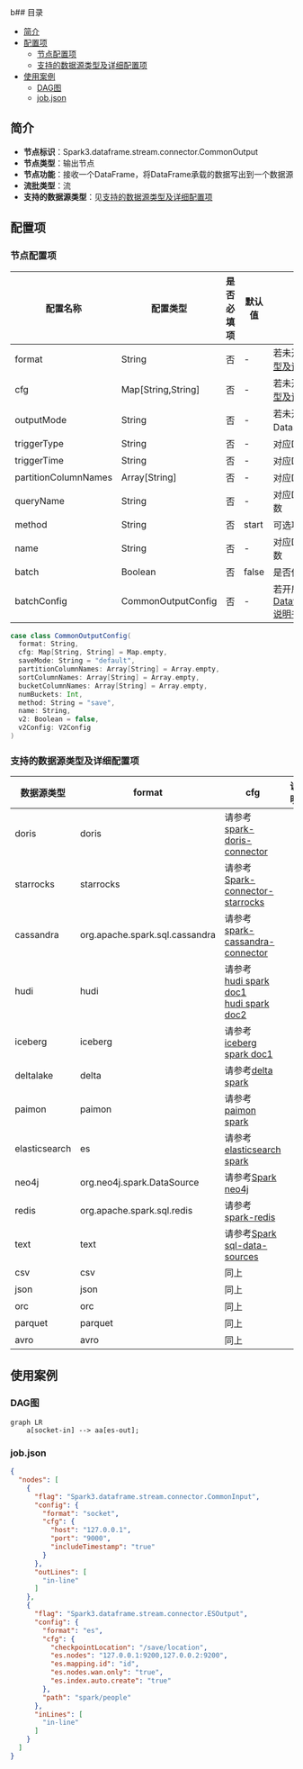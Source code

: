 b## 目录

- [简介](#简介)
- [配置项](#配置项)
    - [节点配置项](#节点配置项)
    - [支持的数据源类型及详细配置项](#支持的数据源类型及详细配置项)
- [使用案例](#使用案例)
    - [DAG图](#DAG图)
    - [job.json](#jobjson)

## 简介

- **节点标识**：Spark3.dataframe.stream.connector.CommonOutput
- **节点类型**：输出节点
- **节点功能**：接收一个DataFrame，将DataFrame承载的数据写出到一个数据源
- **流批类型**：流
- **支持的数据源类型**：见[支持的数据源类型及详细配置项](#支持的数据源类型及详细配置项)

## 配置项

### 节点配置项

| 配置名称                 | 配置类型               | 是否必填项 | 默认值   | 描述                                                                                                           |
|----------------------|--------------------|-------|-------|--------------------------------------------------------------------------------------------------------------|
| format               | String             | 否     | -     | 若未开启batch，则必填。详见[支持的数据源类型及详细配置项](#支持的数据源类型及详细配置项)                                                            |
| cfg                  | Map[String,String] | 否     | -     | 若未开启batch，则必填。详见[支持的数据源类型及详细配置项](#支持的数据源类型及详细配置项)                                                            |
| outputMode           | String             | 否     | -     | 若未开启batch，则必填。对应DataStreamWriter的outputMode方法参数                                                              |
| triggerType          | String             | 否     | -     | 对应DataStreamWriter的trigger方法参数                                                                               |
| triggerTime          | String             | 否     | -     | 对应DataStreamWriter的trigger方法参数                                                                               |
| partitionColumnNames | Array[String]      | 否     | -     | 对应DataStreamWriter的partitionBy方法参数                                                                           |
| queryName            | String             | 否     | -     | 对应DataStreamWriter的queryName方法参数                                                                             |
| method               | String             | 否     | start | 可选项有start/toTable                                                                                            |
| name                 | String             | 否     | -     | 对应DataStreamWriter的start/toTable方法参数                                                                         |
| batch                | Boolean            | 否     | false | 是否使用foreach方法                                                                                                |
| batchConfig          | CommonOutputConfig | 否     | -     | 若开启batch，则必填。对应[Dataframe.batch.connector.CommonOutput说明书中的节点配置项](Dataframe.batch.connector.CommonOutput说明书) |

```scala
case class CommonOutputConfig(
  format: String,
  cfg: Map[String, String] = Map.empty,
  saveMode: String = "default",
  partitionColumnNames: Array[String] = Array.empty,
  sortColumnNames: Array[String] = Array.empty,
  bucketColumnNames: Array[String] = Array.empty,
  numBuckets: Int,
  method: String = "save",
  name: String,
  v2: Boolean = false,
  v2Config: V2Config
)
```

### 支持的数据源类型及详细配置项

| 数据源类型         | format                         | cfg                                                                                                                                                               | 说明  |
|---------------|--------------------------------|-------------------------------------------------------------------------------------------------------------------------------------------------------------------|-----|
| doris         | doris                          | 请参考[spark-doris-connector](https://doris.apache.org/zh-CN/docs/dev/ecosystem/spark-doris-connector/)                                                              |     |
| starrocks     | starrocks                      | 请参考[Spark-connector-starrocks](https://docs.starrocks.io/zh/docs/loading/Spark-connector-starrocks/)                                                              |     |
| cassandra     | org.apache.spark.sql.cassandra | 请参考[spark-cassandra-connector](https://github.com/datastax/spark-cassandra-connector/blob/master/doc/14_data_frames.md)                                           |     |
| hudi          | hudi                           | 请参考<br>[hudi spark doc1](https://hudi.apache.org/cn/docs/quick-start-guide)<br>[hudi spark doc2](https://hudi.apache.org/cn/docs/configurations#SPARK_DATASOURCE) |     |
| iceberg       | iceberg                        | 请参考[iceberg spark doc1](https://iceberg.apache.org/docs/1.4.0/spark-getting-started/)                                                                             |     |
| deltalake     | delta                          | 请参考[delta spark](https://docs.delta.io/latest/index.html)                                                                                                         |     |
| paimon        | paimon                         | 请参考[paimon spark](https://paimon.apache.org/docs/0.7/engines/spark/)                                                                                              |     |
| elasticsearch | es                             | 请参考[elasticsearch spark](https://www.elastic.co/guide/en/elasticsearch/hadoop/current/spark.html)                                                                 |     |
| neo4j         | org.neo4j.spark.DataSource     | 请参考[Spark neo4j](https://neo4j.com/docs/spark/4.2/overview/)                                                                                                      |     |
| redis         | org.apache.spark.sql.redis     | 请参考[spark-redis](https://github.com/RedisLabs/spark-redis/blob/master/doc)                                                                                        |     |
| text          | text                           | 请参考[Spark sql-data-sources](https://spark.apache.org/docs/3.5.1/sql-data-sources.html)                                                                            |     |
| csv           | csv                            | 同上                                                                                                                                                                |     |
| json          | json                           | 同上                                                                                                                                                                |     |
| orc           | orc                            | 同上                                                                                                                                                                |     |
| parquet       | parquet                        | 同上                                                                                                                                                                |     |
| avro          | avro                           | 同上                                                                                                                                                                |     |

## 使用案例

### DAG图

```mermaid
graph LR
    a[socket-in] --> aa[es-out];
```

### job.json

```json
{
  "nodes": [
    {
      "flag": "Spark3.dataframe.stream.connector.CommonInput",
      "config": {
        "format": "socket",
        "cfg": {
          "host": "127.0.0.1",
          "port": "9000",
          "includeTimestamp": "true"
        }
      },
      "outLines": [
        "in-line"
      ]
    },
    {
      "flag": "Spark3.dataframe.stream.connector.ESOutput",
      "config": {
        "format": "es",
        "cfg": {
          "checkpointLocation": "/save/location",
          "es.nodes": "127.0.0.1:9200,127.0.0.2:9200",
          "es.mapping.id": "id",
          "es.nodes.wan.only": "true",
          "es.index.auto.create": "true"
        },
        "path": "spark/people"
      },
      "inLines": [
        "in-line"
      ]
    }
  ]
}
```
